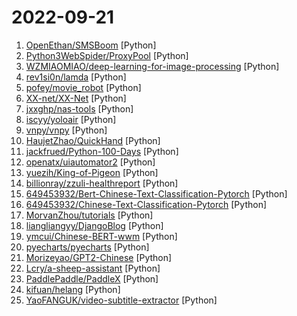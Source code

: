 # 2022-09-21

1. [OpenEthan/SMSBoom](https://github.com/OpenEthan/SMSBoom "短信轰炸/短信测压/ | 一个健壮免费的python短信轰炸程序，专门炸坏蛋蛋，百万接口，多线程全自动添加有效接口，支持异步协程百万并发，全免费的短信轰炸工具！！hongkonger开发全网首发！！") [Python]
2. [Python3WebSpider/ProxyPool](https://github.com/Python3WebSpider/ProxyPool "An Efficient ProxyPool with Getter, Tester and Server") [Python]
3. [WZMIAOMIAO/deep-learning-for-image-processing](https://github.com/WZMIAOMIAO/deep-learning-for-image-processing "deep learning for image processing including classification and object-detection etc.") [Python]
4. [rev1si0n/lamda](https://github.com/rev1si0n/lamda "⚡️ Android reverse engineering & automation framework | 史上最强安卓抓包/逆向/HOOK & 云手机/自动化辅助框架") [Python]
5. [pofey/movie_robot](https://github.com/pofey/movie_robot "轻松便捷的与家人和朋友，一同享受多终端- 致的高品质私有化观影体验。") [Python]
6. [XX-net/XX-Net](https://github.com/XX-net/XX-Net "A proxy tool to bypass GFW.") [Python]
7. [jxxghp/nas-tools](https://github.com/jxxghp/nas-tools "NAS媒体库资源归集、整理自动化工具") [Python]
8. [iscyy/yoloair](https://github.com/iscyy/yoloair "🔥🔥🔥YOLOv5, YOLOv6, YOLOv7, PPYOLOE, YOLOX, YOLOR, YOLOv4, YOLOv3, PPYOLO, PPYOLOv2, Transformer, Attention, TOOD and Improved-YOLOv5-YOLOv7... Support to improve backbone, neck, head, loss, IoU, NMS and other modules🚀") [Python]
9. [vnpy/vnpy](https://github.com/vnpy/vnpy "基于Python的开源量化交易平台开发框架") [Python]
10. [HaujetZhao/QuickHand](https://github.com/HaujetZhao/QuickHand "快速的仿手写文字的图片生成器。基于 https://github.com/Gsllchb/Handright/ 的 GUI。") [Python]
11. [jackfrued/Python-100-Days](https://github.com/jackfrued/Python-100-Days "Python - 100天从新手到大师") [Python]
12. [openatx/uiautomator2](https://github.com/openatx/uiautomator2 "Android Uiautomator2 Python Wrapper") [Python]
13. [yuezih/King-of-Pigeon](https://github.com/yuezih/King-of-Pigeon "欢迎 star ，有机会会继续更新。") [Python]
14. [billionray/zzuli-healthreport](https://github.com/billionray/zzuli-healthreport "郑州轻工业大学疫情打卡") [Python]
15. [649453932/Bert-Chinese-Text-Classification-Pytorch](https://github.com/649453932/Bert-Chinese-Text-Classification-Pytorch "使用Bert，ERNIE，进行中文文本分类") [Python]
16. [649453932/Chinese-Text-Classification-Pytorch](https://github.com/649453932/Chinese-Text-Classification-Pytorch "中文文本分类，TextCNN，TextRNN，FastText，TextRCNN，BiLSTM_Attention，DPCNN，Transformer，基于pytorch，开箱即用。") [Python]
17. [MorvanZhou/tutorials](https://github.com/MorvanZhou/tutorials "机器学习相关教程") [Python]
18. [liangliangyy/DjangoBlog](https://github.com/liangliangyy/DjangoBlog "🍺基于Django的博客系统") [Python]
19. [ymcui/Chinese-BERT-wwm](https://github.com/ymcui/Chinese-BERT-wwm "Pre-Training with Whole Word Masking for Chinese BERT（中文BERT-wwm系列模型）") [Python]
20. [pyecharts/pyecharts](https://github.com/pyecharts/pyecharts "🎨 Python Echarts Plotting Library") [Python]
21. [Morizeyao/GPT2-Chinese](https://github.com/Morizeyao/GPT2-Chinese "Chinese version of GPT2 training code, using BERT tokenizer.") [Python]
22. [Lcry/a-sheep-assistant](https://github.com/Lcry/a-sheep-assistant "🐑 羊了个羊助手，羊了个羊一键闯关，本项目仅用于学习研究使用，请勿将本项目的任何内容用于商业或非法目的，否则后果自负。保姆级学习教程关注作者公众号： 《码上有效率》，口令羊了个羊") [Python]
23. [PaddlePaddle/PaddleX](https://github.com/PaddlePaddle/PaddleX "PaddlePaddle End-to-End Development Toolkit（『飞桨』深度学习全流程开发工具）") [Python]
24. [kifuan/helang](https://github.com/kifuan/helang "何语言，次世代赛博编程语言。") [Python]
25. [YaoFANGUK/video-subtitle-extractor](https://github.com/YaoFANGUK/video-subtitle-extractor "视频硬字幕提取，生成srt文件。无需申请第三方API，本地实现文本识别。基于深度学习的视频字幕提取框架，包含字幕区域检测、字幕内容提取。A GUI tool for extracting hard-coded subtitle (hardsub) from videos and generating srt files.") [Python]
